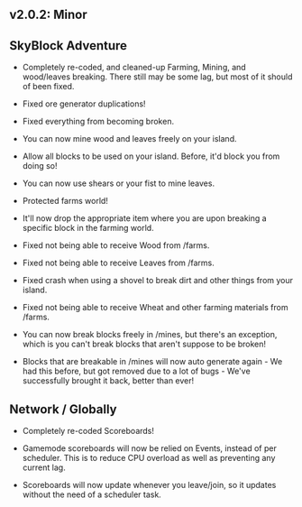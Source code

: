 ## v2.0.2: Minor

## SkyBlock Adventure

- Completely re-coded, and cleaned-up Farming, Mining, and wood/leaves breaking. There still may be some lag, but most of it should of been fixed.

- Fixed ore generator duplications!

- Fixed everything from becoming broken.

- You can now mine wood and leaves freely on your island.

- Allow all blocks to be used on your island. Before, it'd block you from doing so!

- You can now use shears or your fist to mine leaves.

- Protected farms world!

- It'll now drop the appropriate item where you are upon breaking a specific block in the farming world.

- Fixed not being able to receive Wood from /farms.

- Fixed not being able to receive Leaves from /farms.

- Fixed crash when using a shovel to break dirt and other things from your island.

- Fixed not being able to receive Wheat and other farming materials from /farms.

- You can now break blocks freely in /mines, but there's an exception, which is you can't break blocks that aren't suppose to be broken!

- Blocks that are breakable in /mines will now auto generate again - We had this before, but got removed due to a lot of bugs - We've successfully brought it back, better than ever!


## Network / Globally

- Completely re-coded Scoreboards!

- Gamemode scoreboards will now be relied on Events, instead of per scheduler. This is to reduce CPU overload as well as preventing any current lag.

- Scoreboards will now update whenever you leave/join, so it updates without the need of a scheduler task.
